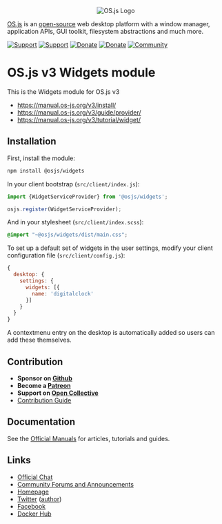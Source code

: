 <p align="center">
  <img alt="OS.js Logo" src="https://raw.githubusercontent.com/os-js/gfx/master/logo-big.png" />
</p>

[OS.js](https://www.os-js.org/) is an [open-source](https://raw.githubusercontent.com/os-js/OS.js/master/LICENSE) web desktop platform with a window manager, application APIs, GUI toolkit, filesystem abstractions and much more.

[![Support](https://img.shields.io/badge/patreon-support-orange.svg)](https://www.patreon.com/user?u=2978551&ty=h&u=2978551)
[![Support](https://img.shields.io/badge/opencollective-donate-red.svg)](https://opencollective.com/osjs)
[![Donate](https://img.shields.io/badge/liberapay-donate-yellowgreen.svg)](https://liberapay.com/os-js/)
[![Donate](https://img.shields.io/badge/paypal-donate-yellow.svg)](https://paypal.me/andersevenrud)
[![Community](https://img.shields.io/badge/join-community-green.svg)](https://community.os-js.org/)

# OS.js v3 Widgets module

This is the Widgets module for OS.js v3

* https://manual.os-js.org/v3/install/
* https://manual.os-js.org/v3/guide/provider/
* https://manual.os-js.org/v3/tutorial/widget/

## Installation

First, install the module:

```bash
npm install @osjs/widgets
```

In your client bootstrap (`src/client/index.js`):

```javascript
import {WidgetServiceProvider} from '@osjs/widgets';

osjs.register(WidgetServiceProvider);
```

And in your stylesheet (`src/client/index.scss`):

```css
@import "~@osjs/widgets/dist/main.css";
```

To set up a default set of widgets in the user settings, modify your client configuration file (`src/client/config.js`):

```javascript
{
  desktop: {
    settings: {
      widgets: [{
        name: 'digitalclock'
      }]
    }
  }
}
```

A contextmenu entry on the desktop is automatically added so users can add these themselves.

## Contribution

* **Sponsor on [Github](https://github.com/sponsors/andersevenrud)**
* **Become a [Patreon](https://www.patreon.com/user?u=2978551&ty=h&u=2978551)**
* **Support on [Open Collective](https://opencollective.com/osjs)**
* [Contribution Guide](https://github.com/os-js/OS.js/blob/master/CONTRIBUTING.md)

## Documentation

See the [Official Manuals](https://manual.os-js.org/v3/) for articles, tutorials and guides.

## Links

* [Official Chat](https://gitter.im/os-js/OS.js)
* [Community Forums and Announcements](https://community.os-js.org/)
* [Homepage](https://os-js.org/)
* [Twitter](https://twitter.com/osjsorg) ([author](https://twitter.com/andersevenrud))
* [Facebook](https://www.facebook.com/os.js.org)
* [Docker Hub](https://hub.docker.com/u/osjs/)
